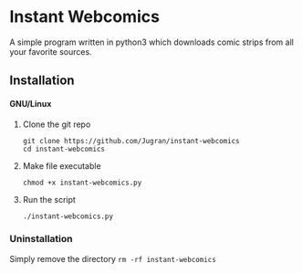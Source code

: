 # Instant Webcomics 
A simple program written in python3 which downloads comic strips from all your favorite sources.

## Installation
#### GNU/Linux
1. Clone the git repo
    ```
    git clone https://github.com/Jugran/instant-webcomics
    cd instant-webcomics
    ```
2. Make file executable
    ```
    chmod +x instant-webcomics.py
    ```
3. Run the script
    ```
    ./instant-webcomics.py
    ```
### Uninstallation
Simply remove the directory
    ```
    rm -rf instant-webcomics
    ```


